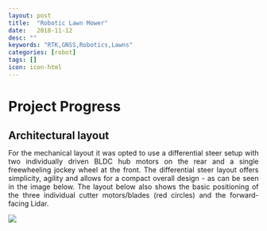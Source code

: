 ```yaml
---
layout: post
title:  "Robotic Lawn Mower"
date:   2018-11-12
desc: ""
keywords: "RTK,GNSS,Robotics,Lawns"
categories: [robot]
tags: []
icon: icon-html
---
```

<style>
p.ex1 {
 width: 100%;
  margin-left: auto;
   margin-right: auto;
  max-width: 800px;


}

p.ex2 {
  padding-top: 50px;
  padding-right: 250px;
  padding-bottom: 50px;
  padding-left: 250px;
}
</style>
<head>
    <style>
        * {
            margin: 0;
            padding: 0;
        }
        .imgbox {
            display: grid;
            height: 100%;
        }
        .center-fit {
            max-width: 100%;
            max-height: 100px;
            margin: auto;
        }
    </style>
</head>


<style>
h1{
 width: 100%;
  margin-left: auto;
   margin-right: auto;
  max-width: 800px;
}

h2{
 width: 100%;
  margin-left: auto;
   margin-right: auto;
  max-width: 800px;
}
div.d {
  text-align: justify;
}


</style>
<body>
<div class = "d">
<h1>Project Progress</h1>

<h2>Architectural layout</h2>


<p class="ex1">

For the mechanical layout it was opted to use a differential steer setup with two individually driven BLDC hub motors on the rear and a single freewheeling jockey wheel at the front.  The differential steer layout offers simplicity, agility and allows for a compact overall design - as can be seen in the image below. The layout below also shows the basic positioning of the three individual cutter motors/blades (red circles) and the forward-facing Lidar.
 </p>

 <p class="ex1">
 <div class="imgbox">
<img class="center fit"  src="{{ site.img_path }}/blog/MowBot-Base.png"/>
</div>
 </p>

  <p class="ex1">

With the mechanical designing having been somewhat constrained the core sensors and actuators could be considered - these are listed below:

</p>

<p class="ex1">
<img src="{{ site.img_path }}/blog/MowBot-Core List of Sensors and Actuators.png" alt="drawing" width="400"/>
</p>

<p class="ex1">
Next stage was to define the electronics architecture. This was split into three separate modules, which are as follows:

<ol>
  <li> <b> Core Drive Module (CDM) </b> <br>

    The “Core Drive Module” is the main module on the rover and includes all the power electronics (BLDC controllers, SMPS and regulators), single board PC (running ROS), PSoC 5LP MCU (controlling low level tasks). The module also includes numerus connectors.  </li>

  <li> <b>Positioning and Comms Module (PCM) </b> <br>


     The “Positioning and Comms Module” includes all the navigational components (RTK GNSS and 9 axis IMU) plus wireless communications needed to receive the correction data from the base station (required for full RTK).  The reason for splitting the PCM from the CDM was to reduce the EMI effects on noise sensitive components such as the U-blox NEO-08P. </li>

<li> <b> Positioning Base Station (PBM) </b> <br>

     The “Position Base Station” is essentially the same module as the “Position and Comms Module”. The difference being that the “Positioning Base Station” is in a fixed location transmitting the RTK error codes back to the rover (PCM). </li>
</p>

<p class="ex1">
These are represented as follows:
</p>

<p class="ex1">
<img src="{{ site.img_path }}/blog/MowBot-Electronics Hardware.png" alt="drawing" width="1000"/>

</p>


<p class="ex1"  class="sketchfab-embed-wrapper" /p> <iframe width="640" height="480" src="https://sketchfab.com/models/b04675d7dd3a4dbdbd7963be850abe44/embed" frameborder="0" allow="autoplay; fullscreen; vr" mozallowfullscreen="true" webkitallowfullscreen="true"></iframe>

</p>


<p class="ex1" style="font-size: 13px; font-weight: normal; margin: 5px; color: #4A4A4A;">
    <a href="https://sketchfab.com/models/b04675d7dd3a4dbdbd7963be850abe44?utm_medium=embed&utm_source=website&utm_campaign=share-popup" target="_blank" style="font-weight: bold; color: #1CAAD9;">Positioning and Comms Module</a>
    by <a href="https://sketchfab.com/SonicZoom?utm_medium=embed&utm_source=website&utm_campaign=share-popup" target="_blank" style="font-weight: bold; color: #1CAAD9;">SonicZoom</a>
    on <a href="https://sketchfab.com?utm_medium=embed&utm_source=website&utm_campaign=share-popup" target="_blank" style="font-weight: bold; color: #1CAAD9;">Sketchfab</a>

</p>
</div>

Still in progress, more to be added soon!



</div>
</body>
